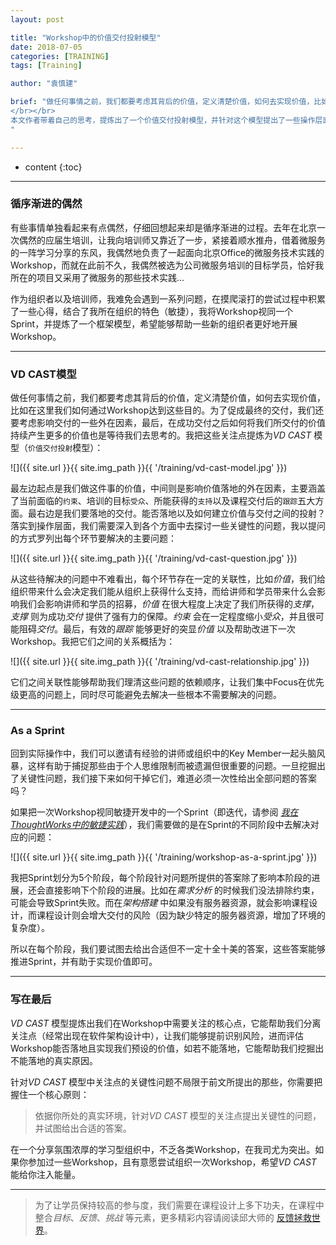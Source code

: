 ```yaml
---
layout: post

title: "Workshop中的价值交付投射模型"
date: 2018-07-05
categories: [TRAINING]
tags: [Training]

author: "袁慎建"

brief: "做任何事情之前，我们都要考虑其背后的价值，定义清楚价值，如何去实现价值，比如在这里我们如何通过Workshop达到这些目的。为了促成最终的交付，我们还要考虑影响交付的一些外在因素，最后，在成功交付之后如何将我们所交付的价值持续产生更多的价值也是等待我们去思考的。
</br></br>
本文作者带着自己的思考，提炼出了一个价值交付投射模型，并针对这个模型提出了一些操作层面上的问题，最后通过敏捷开发中的Sprint来梳理了解决问题顺序...
"

---
```


* content
{:toc}

---

### 循序渐进的偶然
有些事情单独看起来有点偶然，仔细回想起来却是循序渐进的过程。去年在北京一次偶然的应届生培训，让我向培训师又靠近了一步，紧接着顺水推舟，借着微服务的一阵学习分享的东风，我偶然地负责了一起面向北京Office的微服务技术实践的Workshop，而就在此前不久，我偶然被选为公司微服务培训的目标学员，恰好我所在的项目又采用了微服务的那些技术实践...

作为组织者以及培训师，我难免会遇到一系列问题，在摸爬滚打的尝试过程中积累了一些心得，结合了我所在组织的特色（敏捷），我将Workshop视同一个Sprint，并提炼了一个框架模型，希望能够帮助一些新的组织者更好地开展Workshop。

---

###  VD CAST模型
做任何事情之前，我们都要考虑其背后的价值，定义清楚价值，如何去实现价值，比如在这里我们如何通过Workshop达到这些目的。为了促成最终的交付，我们还要考虑影响交付的一些外在因素，最后，在成功交付之后如何将我们所交付的价值持续产生更多的价值也是等待我们去思考的。我把这些关注点提炼为*VD CAST* 模型（`价值交付投射`模型）：

![]({{ site.url }}{{ site.img_path }}{{ '/training/vd-cast-model.jpg' }})

最左边起点是我们做这件事的价值，中间则是影响价值落地的外在因素，主要涵盖了当前面临的`约束`、培训的目标`受众`、所能获得的`支持`以及课程交付后的`跟踪`五大方面。最右边是我们要落地的交付。能否落地以及如何建立价值与交付之间的投射？落实到操作层面，我们需要深入到各个方面中去探讨一些关键性的问题，我以提问的方式罗列出每个环节要解决的主要问题：

![]({{ site.url }}{{ site.img_path }}{{ '/training/vd-cast-question.jpg' }})

从这些待解决的问题中不难看出，每个环节存在一定的关联性，比如*价值*，我们给组织带来什么会决定我们能从组织上获得什么支持，而给讲师和学员带来什么会影响我们会影响讲师和学员的招募，*价值* 在很大程度上决定了我们所获得的*支撑*，*支撑* 则为成功*交付* 提供了强有力的保障。*约束* 会在一定程度缩小*受众*，并且很可能阻碍*交付*。最后，有效的*跟踪* 能够更好的突显*价值* 以及帮助改进下一次Workshop。我把它们之间的关系概括为：

![]({{ site.url }}{{ site.img_path }}{{ '/training/vd-cast-relationship.jpg' }})

它们之间关联性能够帮助我们理清这些问题的依赖顺序，让我们集中Focus在优先级更高的问题上，同时尽可能避免去解决一些根本不需要解决的问题。

---

### As a Sprint
回到实际操作中，我们可以邀请有经验的讲师或组织中的Key Member一起头脑风暴，这样有助于捕捉那些由于个人思维限制而被遗漏但很重要的问题。一旦挖掘出了关键性问题，我们接下来如何干掉它们，难道必须一次性给出全部问题的答案吗？

如果把一次Workshop视同敏捷开发中的一个Sprint（即迭代，请参阅 [*我在ThoughtWorks中的敏捷实践*]({{'/first-impressive-agile-experience-in-thoughtworks/'}})），我们需要做的是在Sprint的不同阶段中去解决对应的问题：

![]({{ site.url }}{{ site.img_path }}{{ '/training/workshop-as-a-sprint.jpg' }})

我把Sprint划分为5个阶段，每个阶段针对问题所提供的答案除了影响本阶段的进展，还会直接影响下个阶段的进展。比如在*需求分析* 的时候我们没法排除约束，可能会导致Sprint失败。而在*架构搭建* 中如果没有服务器资源，就会影响课程设计，而课程设计则会增大交付的风险（因为缺少特定的服务器资源，增加了环境的复杂度）。

所以在每个阶段，我们要试图去给出合适但不一定十全十美的答案，这些答案能够推进Sprint，并有助于实现价值即可。

---

### 写在最后
*VD CAST* 模型提炼出我们在Workshop中需要关注的核心点，它能帮助我们分离关注点（经常出现在软件架构设计中），让我们能够提前识别风险，进而评估Workshop能否落地且实现我们预设的价值，如若不能落地，它能帮助我们挖掘出不能落地的真实原因。

针对*VD CAST* 模型中关注点的关键性问题不局限于前文所提出的那些，你需要把握住一个核心原则：

> 依据你所处的真实环境，针对*VD CAST* 模型的关注点提出关键性的问题，并试图给出合适的答案。

在一个分享氛围浓厚的学习型组织中，不乏各类Workshop，在我司尤为突出。如果你参加过一些Workshop，且有意愿尝试组织一次Workshop，希望*VD CAST* 能给你注入能量。


---

> 为了让学员保持较高的参与度，我们需要在课程设计上多下功夫，在课程中整合*目标*、*反馈*、*挑战* 等元素，更多精彩内容请阅读邱大师的 [反馈拯救世界](http://icodeit.org/2018/01/feedback-saves-the-world/)。























